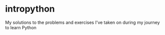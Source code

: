 # intropython
My solutions to the problems and exercises I've taken on during my journey to learn Python
